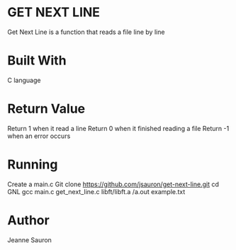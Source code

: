 # GET NEXT LINE
  
Get Next Line is a function that reads a file line by line

# Built With

C language

# Return Value
 
Return 1 when it read a line
Return 0 when it finished reading a file
Return -1 when an error occurs
 
# Running
 
Create a main.c
Git clone https://github.com/jsauron/get-next-line.git 
cd GNL
gcc main.c get_next_line.c libft/libft.a
/a.out example.txt

# Author

Jeanne Sauron
